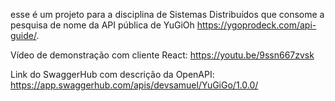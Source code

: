 esse é um projeto para a disciplina de Sistemas Distribuídos que consome a pesquisa de nome da API
pública de YuGiOh https://ygoprodeck.com/api-guide/.

Vídeo de demonstração com cliente React: https://youtu.be/9ssn667zvsk

Link do SwaggerHub com descrição da OpenAPI: https://app.swaggerhub.com/apis/devsamuel/YuGiGo/1.0.0/